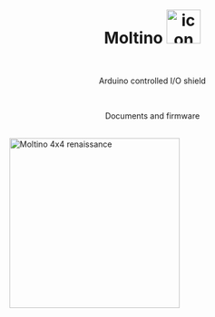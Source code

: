 <h1 align="center">Moltino <img src="https://github.com/athomas1967/Moltino/blob/main/images/icon.png" alt="icon" width="60"/></h1>

<br><p align="center"> Arduino controlled I/O shield </p><br>
<p align="center"> Documents and firmware </p><br>
<img src="https://github.com/athomas1967/Moltino/blob/main/images/IMG_.png" alt="Moltino 4x4 renaissance" width="300"/>
